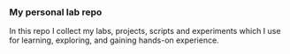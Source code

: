 ### My personal lab repo

In this repo I collect my labs, projects, scripts and experiments which I use for learning, exploring, and gaining hands-on experience.

